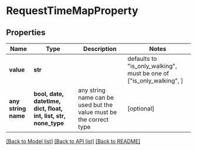 # RequestTimeMapProperty


## Properties
Name | Type | Description | Notes
------------ | ------------- | ------------- | -------------
**value** | **str** |  | defaults to "is_only_walking",  must be one of ["is_only_walking", ]
**any string name** | **bool, date, datetime, dict, float, int, list, str, none_type** | any string name can be used but the value must be the correct type | [optional]

[[Back to Model list]](../README.md#documentation-for-models) [[Back to API list]](../README.md#documentation-for-api-endpoints) [[Back to README]](../README.md)


